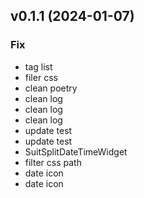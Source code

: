 ## v0.1.1 (2024-01-07)

### Fix

- tag list
- filer css
- clean poetry
- clean log
- clean log
- clean log
- update test
- update test
- SuitSplitDateTimeWidget
- filter css path
- date icon
- date icon
